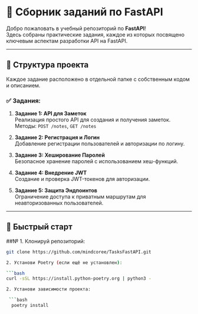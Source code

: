 # 📘 Сборник заданий по FastAPI

Добро пожаловать в учебный репозиторий по **FastAPI**!  
Здесь собраны практические задания, каждое из которых посвящено ключевым аспектам разработки API на FastAPI.

---

## 📂 Структура проекта

Каждое задание расположено в отдельной папке с собственным кодом и описанием.

### ✅ Задания:

1. **Задание 1: API для Заметок**  
   Реализация простого API для создания и получения заметок.  
   Методы: `POST /notes`, `GET /notes`

2. **Задание 2: Регистрация и Логин**  
   Добавление регистрации пользователей и авторизации по логину.

3. **Задание 3: Хеширование Паролей**  
   Безопасное хранение паролей с использованием хеш-функций.

4. **Задание 4: Внедрение JWT**  
   Создание и проверка JWT-токенов для авторизации.

5. **Задание 5: Защита Эндпоинтов**  
   Ограничение доступа к приватным маршрутам для неавторизованных пользователей.

---

## 🚀 Быстрый старт

##№ 1. Клонируй репозиторий:
   ```bash
git clone https://github.com/mindcoree/TasksFastAPI.git

2. Установи Poetry (если ещё не установлен):

   ```bash
   curl -sSL https://install.python-poetry.org | python3 -

2. Установи зависимости проекта:

    ```bash
     poetry install

